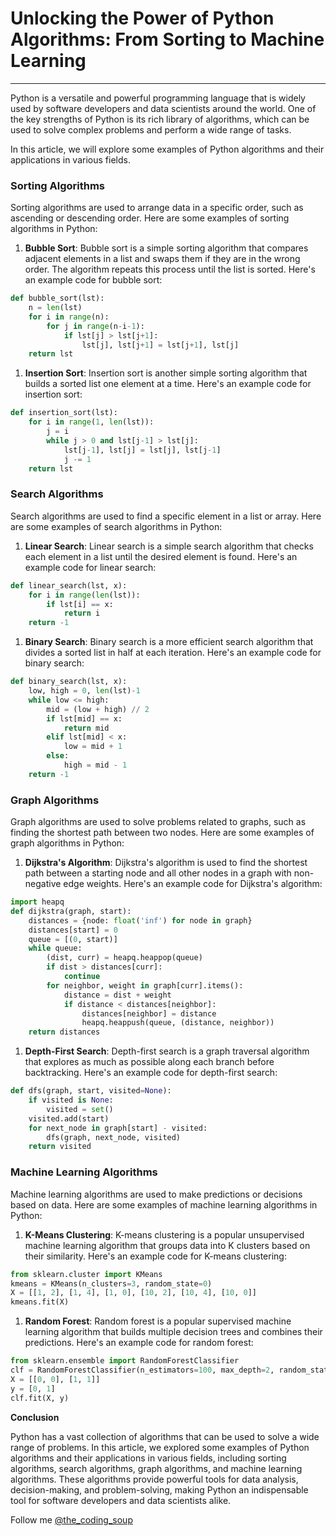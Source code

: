 # Unlocking the Power of Python Algorithms: From Sorting to Machine Learning

---

Python is a versatile and powerful programming language that is widely used by software developers and data scientists around the world. One of the key strengths of Python is its rich library of algorithms, which can be used to solve complex problems and perform a wide range of tasks.

In this article, we will explore some examples of Python algorithms and their applications in various fields.

### Sorting Algorithms

Sorting algorithms are used to arrange data in a specific order, such as ascending or descending order. Here are some examples of sorting algorithms in Python:

1. **Bubble Sort**: Bubble sort is a simple sorting algorithm that compares adjacent elements in a list and swaps them if they are in the wrong order. The algorithm repeats this process until the list is sorted. Here's an example code for bubble sort:
    

```python
def bubble_sort(lst):
    n = len(lst)
    for i in range(n):
        for j in range(n-i-1):
            if lst[j] > lst[j+1]:
                lst[j], lst[j+1] = lst[j+1], lst[j]
    return lst
```

1. **Insertion Sort**: Insertion sort is another simple sorting algorithm that builds a sorted list one element at a time. Here's an example code for insertion sort:
    

```python
def insertion_sort(lst):
    for i in range(1, len(lst)):
        j = i
        while j > 0 and lst[j-1] > lst[j]:
            lst[j-1], lst[j] = lst[j], lst[j-1]
            j -= 1
    return lst
```

### Search Algorithms

Search algorithms are used to find a specific element in a list or array. Here are some examples of search algorithms in Python:

1. **Linear Search**: Linear search is a simple search algorithm that checks each element in a list until the desired element is found. Here's an example code for linear search:
    

```python
def linear_search(lst, x):
    for i in range(len(lst)):
        if lst[i] == x:
            return i
    return -1
```

1. **Binary Search**: Binary search is a more efficient search algorithm that divides a sorted list in half at each iteration. Here's an example code for binary search:
    

```python
def binary_search(lst, x):
    low, high = 0, len(lst)-1
    while low <= high:
        mid = (low + high) // 2
        if lst[mid] == x:
            return mid
        elif lst[mid] < x:
            low = mid + 1
        else:
            high = mid - 1
    return -1
```

### Graph Algorithms

Graph algorithms are used to solve problems related to graphs, such as finding the shortest path between two nodes. Here are some examples of graph algorithms in Python:

1. **Dijkstra's Algorithm**: Dijkstra's algorithm is used to find the shortest path between a starting node and all other nodes in a graph with non-negative edge weights. Here's an example code for Dijkstra's algorithm:
    

```python
import heapq
def dijkstra(graph, start):
    distances = {node: float('inf') for node in graph}
    distances[start] = 0
    queue = [(0, start)]
    while queue:
        (dist, curr) = heapq.heappop(queue)
        if dist > distances[curr]:
            continue
        for neighbor, weight in graph[curr].items():
            distance = dist + weight
            if distance < distances[neighbor]:
                distances[neighbor] = distance
                heapq.heappush(queue, (distance, neighbor))
    return distances
```

1. **Depth-First Search**: Depth-first search is a graph traversal algorithm that explores as much as possible along each branch before backtracking. Here's an example code for depth-first search:
    

```python
def dfs(graph, start, visited=None):
    if visited is None:
        visited = set()
    visited.add(start)
    for next_node in graph[start] - visited:
        dfs(graph, next_node, visited)
    return visited
```

### Machine Learning Algorithms

Machine learning algorithms are used to make predictions or decisions based on data. Here are some examples of machine learning algorithms in Python:

1. **K-Means Clustering**: K-means clustering is a popular unsupervised machine learning algorithm that groups data into K clusters based on their similarity. Here's an example code for K-means clustering:
    

```python
from sklearn.cluster import KMeans
kmeans = KMeans(n_clusters=3, random_state=0)
X = [[1, 2], [1, 4], [1, 0], [10, 2], [10, 4], [10, 0]]
kmeans.fit(X)
```

1. **Random Forest**: Random forest is a popular supervised machine learning algorithm that builds multiple decision trees and combines their predictions. Here's an example code for random forest:
    

```python
from sklearn.ensemble import RandomForestClassifier
clf = RandomForestClassifier(n_estimators=100, max_depth=2, random_state=0)
X = [[0, 0], [1, 1]]
y = [0, 1]
clf.fit(X, y)
```

**Conclusion**

Python has a vast collection of algorithms that can be used to solve a wide range of problems. In this article, we explored some examples of Python algorithms and their applications in various fields, including sorting algorithms, search algorithms, graph algorithms, and machine learning algorithms. These algorithms provide powerful tools for data analysis, decision-making, and problem-solving, making Python an indispensable tool for software developers and data scientists alike.

Follow me [@the\_coding\_soup](https://thecodingsoup.hashnode.dev/)